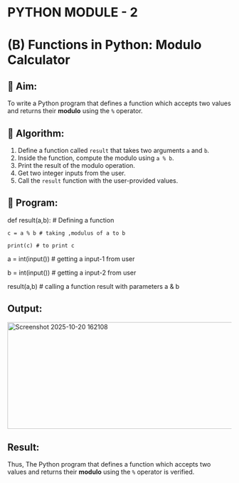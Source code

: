 # PYTHON MODULE - 2
# (B) Functions in Python: Modulo Calculator

## 🎯 Aim:
To write a Python program that defines a function which accepts two values and returns their **modulo** using the `%` operator.

## 🧠 Algorithm:
1. Define a function called `result` that takes two arguments `a` and `b`.
2. Inside the function, compute the modulo using `a % b`.
3. Print the result of the modulo operation.
4. Get two integer inputs from the user.
5. Call the `result` function with the user-provided values.

## 🧾 Program:

def result(a,b): # Defining a function

    c = a % b # taking ,modulus of a to b
    
    print(c) # to print c

a = int(input()) # getting a input-1 from user

b = int(input()) # getting a input-2 from user

result(a,b) # calling a function result with parameters a & b

## Output:

<img width="761" height="240" alt="Screenshot 2025-10-20 162108" src="https://github.com/user-attachments/assets/3025db4d-c663-4cce-a2b9-44d8392c1f64" />

## Result:
Thus, The Python program that defines a function which accepts two values and returns their **modulo** using the `%` operator is verified.

